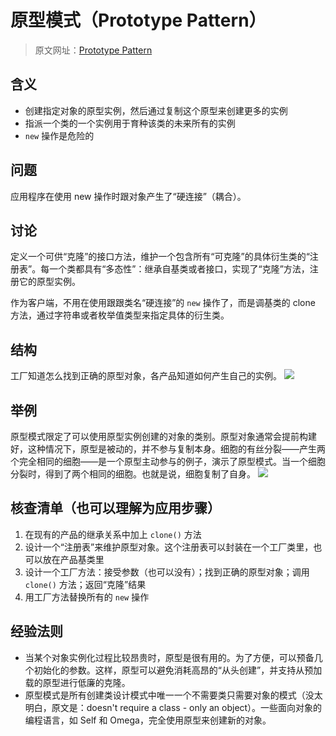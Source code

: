 # 原型模式（Prototype Pattern）

> 原文网址：[Prototype Pattern](https://sourcemaking.com/design_patterns/prototype)

## 含义
- 创建指定对象的原型实例，然后通过复制这个原型来创建更多的实例
- 指派一个类的一个实例用于育种该类的未来所有的实例
- `new` 操作是危险的

## 问题
应用程序在使用 new 操作时跟对象产生了“硬连接”（耦合）。

## 讨论
定义一个可供“克隆”的接口方法，维护一个包含所有“可克隆”的具体衍生类的“注册表”。每一个类都具有“多态性”：继承自基类或者接口，实现了“克隆”方法，注册它的原型实例。

作为客户端，不用在使用跟跟类名“硬连接”的 `new` 操作了，而是调基类的 clone 方法，通过字符串或者枚举值类型来指定具体的衍生类。

## 结构
工厂知道怎么找到正确的原型对象，各产品知道如何产生自己的实例。
![](https://sourcemaking.com/files/v2/content/patterns/Prototype.png)

## 举例
原型模式限定了可以使用原型实例创建的对象的类别。原型对象通常会提前构建好，这种情况下，原型是被动的，并不参与复制本身。细胞的有丝分裂——产生两个完全相同的细胞——是一个原型主动参与的例子，演示了原型模式。当一个细胞分裂时，得到了两个相同的细胞。也就是说，细胞复制了自身。
![](https://sourcemaking.com/files/v2/content/patterns/Prototype_example1.png)

## 核查清单（也可以理解为应用步骤）
1. 在现有的产品的继承关系中加上 `clone()` 方法
2. 设计一个“注册表”来维护原型对象。这个注册表可以封装在一个工厂类里，也可以放在产品基类里
3. 设计一个工厂方法：接受参数（也可以没有）；找到正确的原型对象；调用 `clone()` 方法；返回“克隆”结果
4. 用工厂方法替换所有的 `new` 操作

## 经验法则
- 当某个对象实例化过程比较昂贵时，原型是很有用的。为了方便，可以预备几个初始化的参数。这样，原型可以避免消耗高昂的“从头创建”，并支持从预加载的原型进行低廉的克隆。
- 原型模式是所有创建类设计模式中唯一一个不需要类只需要对象的模式（没太明白，原文是：doesn't require a class - only an object）。一些面向对象的编程语言，如 Self 和 Omega，完全使用原型来创建新的对象。
